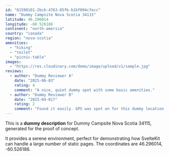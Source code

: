 ```yaml
---
id: "81590101-2bcb-4763-85fb-b1bf094c7ecc"
name: "Dummy Campsite Nova Scotia 34115"
latitude: 46.296014
longitude: -60.526186
continent: "north-america"
country: "canada"
region: "nova-scotia"
amenities:
  - "hiking"
  - "toilet"
  - "picnic-table"
images:
  - "https://res.cloudinary.com/demo/image/upload/v1/sample.jpg"
reviews:
  - author: "Dummy Reviewer A"
    date: "2025-06-03"
    rating: 4
    comment: "A nice, quiet dummy spot with some basic amenities."
  - author: "Dummy Reviewer B"
    date: "2025-04-017"
    rating: 2
    comment: "Found it easily. GPS was spot on for this dummy location."
---
```


This is a **dummy description** for Dummy Campsite Nova Scotia 34115, generated for the proof of concept.

It provides a serene environment, perfect for demonstrating how SvelteKit can handle a large number of static pages. The coordinates are 46.296014, -60.526186.
